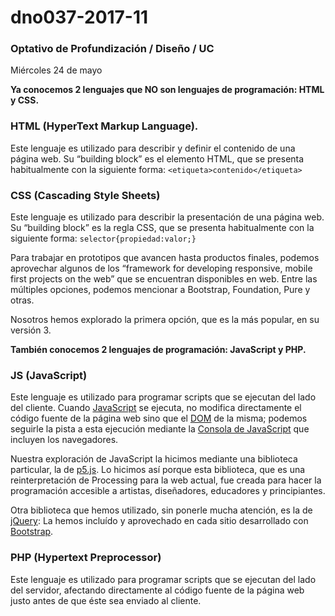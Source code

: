 # dno037-2017-11

### Optativo de Profundización / Diseño / UC

Miércoles 24 de mayo

**Ya conocemos 2 lenguajes que NO son lenguajes de programación: HTML y CSS.**

### HTML (HyperText Markup Language). 

Este lenguaje es utilizado para describir y definir el contenido de una página web. Su “building block” es el elemento HTML, que se presenta habitualmente con la siguiente forma: `<etiqueta>contenido</etiqueta>`

### CSS (Cascading Style Sheets)

Este lenguaje es utilizado para describir la presentación de una página web. Su “building block” es la regla CSS, que se presenta habitualmente con la siguiente forma: `selector{propiedad:valor;}`

Para trabajar en prototipos que avancen hasta productos finales, podemos aprovechar algunos de los “framework for developing responsive, mobile first projects on the web” que se encuentran disponibles en web. Entre las múltiples opciones, podemos mencionar a Bootstrap, Foundation, Pure y otras. 

Nosotros hemos explorado la primera opción, que es la más popular, en su versión 3.

**También conocemos 2 lenguajes de programación: JavaScript y PHP.**

### JS (JavaScript) 

Este lenguaje es utilizado para programar scripts que se ejecutan del lado del cliente. Cuando [JavaScript](https://developer.mozilla.org/es/docs/Web/JavaScript/Guide) se ejecuta, no modifica directamente el código fuente de la página web sino que el [DOM](https://es.wikipedia.org/wiki/Document_Object_Model) de la misma; podemos seguirle la pista a esta ejecución mediante la [Consola de JavaScript](https://transferwise.com/es/help/article/2247654/tecnico-navegador/como-abrir-la-consola-de-tu-navegador) que incluyen los navegadores.

Nuestra exploración de JavaScript la hicimos mediante una biblioteca particular, la de [p5.js](https://p5js.org/). Lo hicimos así porque esta biblioteca, que es una reinterpretación de Processing para la web actual, fue creada para hacer la programación accesible a artistas, diseñadores, educadores y principiantes.

Otra biblioteca que hemos utilizado, sin ponerle mucha atención, es la de [jQuery](http://jquery.com/): La hemos incluído y aprovechado en cada sitio desarrollado con [Bootstrap](http://getbootstrap.com/).

### PHP (Hypertext Preprocessor)

Este lenguaje es utilizado para programar scripts que se ejecutan del lado del servidor, afectando directamente al código fuente de la página web justo antes de que éste sea enviado al cliente.  


